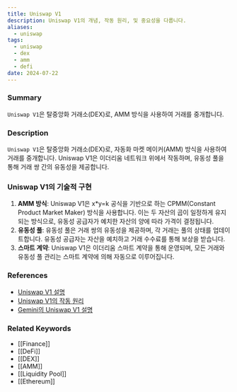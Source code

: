 ```yaml
---
title: Uniswap V1
description: Uniswap V1의 개념, 작동 원리, 및 중요성을 다룹니다.
aliases:
  - uniswap
tags:
  - uniswap
  - dex
  - amm
  - defi
date: 2024-07-22
---
```


### Summary

`Uniswap V1`은 탈중앙화 거래소(DEX)로, AMM 방식을 사용하여 거래를 중개합니다.

### Description

`Uniswap V1`은 탈중앙화 거래소(DEX)로, 자동화 마켓 메이커(AMM) 방식을 사용하여 거래를 중개합니다. Uniswap V1은 이더리움 네트워크 위에서 작동하며, 유동성 풀을 통해 거래 쌍 간의 유동성을 제공합니다.

### Uniswap V1의 기술적 구현

1. **AMM 방식**: Uniswap V1은 x\*y=k 공식을 기반으로 하는 CPMM(Constant Product Market Maker) 방식을 사용합니다. 이는 두 자산의 곱이 일정하게 유지되는 방식으로, 유동성 공급자가 예치한 자산의 양에 따라 가격이 결정됩니다.
2. **유동성 풀**: 유동성 풀은 거래 쌍의 유동성을 제공하며, 각 거래는 풀의 상태를 업데이트합니다. 유동성 공급자는 자산을 예치하고 거래 수수료를 통해 보상을 받습니다.
3. **스마트 계약**: Uniswap V1은 이더리움 스마트 계약을 통해 운영되며, 모든 거래와 유동성 풀 관리는 스마트 계약에 의해 자동으로 이루어집니다.

### References

- [Uniswap V1 설명](https://en.wikipedia.org/wiki/Uniswap)
- [Uniswap V1의 작동 원리](https://www.investopedia.com/terms/u/uniswap.asp)
- [Gemini의 Uniswap V1 설명](https://www.gemini.com/cryptopedia/search?query=uniswap)

### Related Keywords

- [[Finance]]
- [[DeFi]]
- [[DEX]]
- [[AMM]]
- [[Liquidity Pool]]
- [[Ethereum]]
